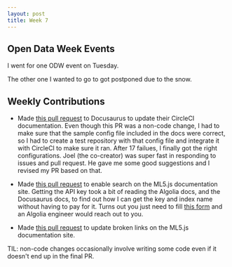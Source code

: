 ```yaml
---
layout: post
title: Week 7
---
```


## Open Data Week Events

I went for one ODW event on Tuesday.

The other one I wanted to go to got postponed due to the snow.

## Weekly Contributions

* Made [this pull request](https://github.com/facebook/Docusaurus/pull/491) to Docusaurus to update their CircleCI documentation. Even though this PR was a non-code change, I had to make sure that the sample config file included in the docs were correct, so I had to create a test repository with that config file and integrate it with CircleCI to make sure it ran. After 17 failues, I finally got the right configurations. Joel (the co-creator) was super fast in responding to issues and pull request. He gave me some good suggestions and I revised my PR based on that.

* Made [this pull request](https://github.com/ml5js/ml5js.github.io/pull/9) to enable search on the ML5.js documentation site. Getting the API key took a bit of reading the Algolia docs, and the Docusaurus docs, to find out how I can get the key and index name without having to pay for it. Turns out you just need to fill [this form](https://community.algolia.com/docsearch/) and an Algolia engineer would reach out to you.

* Made [this pull request](https://github.com/ml5js/ml5js.github.io/pull/12) to update broken links on the ML5.js documentation site.

TIL: non-code changes occasionally involve writing some code even if it doesn't end up in the final PR.

